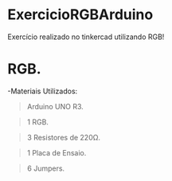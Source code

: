# ExercicioRGBArduino
Exercício realizado no tinkercad utilizando RGB!
# RGB.

-Materiais Utilizados:
> Arduino UNO R3.

> 1 RGB.

> 3 Resistores de 220Ω.

> 1 Placa de Ensaio.

> 6 Jumpers.

